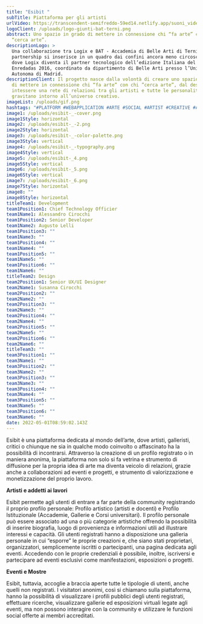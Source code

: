 ```yaml
---
title: "Esibit "
subTitle: Piattaforma per gli artisti
urlVideo: https://transcendent-semifreddo-59ed14.netlify.app/suoni_video.mp4
logoClient: /uploads/logo-giunti-bat-terni.png
abstract: Uno spazio in grado di mettere in connessione chi “fa arte” con chi
  “cerca arte”.
descriptionLogo: >
  Una collaborazione tra Logix e BAT - Accademia di Belle Arti di Terni. La
  partnership si inserisce in un quadro dai confini ancora meno circoscritti,
  dove Logix diventa il partner tecnologico dell’edizione Italiana del progetto
  Enredadas 2016, coordinato da dipartimento di Belle Arti presso l’Università
  Autonoma di Madrid.
descriptionClient: Il progetto nasce dalla volontà di creare uno spazio in grado
  di mettere in connessione chi “fa arte” con chi ”cerca arte”, dal desiderio di
  intessere una rete di relazioni tra gli artisti e tutte le personalità che
  gravitano intorno all’universo creativo.
imageList: /uploads/gif.png
hashtags: "#PLATFORM #WEBAPPLICATION #ARTE #SOCIAL #ARTIST #CREATIVE #ARTCOMMUNITY"
image1: /uploads/esibit-_-cover.png
image1Style: horizontal
image2: /uploads/esibit-_-2.png
image2Style: horizontal
image3: /uploads/esibit-_-color-palette.png
image3Style: vertical
image4: /uploads/esibit-_-typography.png
image4Style: vertical
image5: /uploads/esibit-_4.png
image5Style: vertical
image6: /uploads/esibit-_5.png
image6Style: vertical
image7: /uploads/esibit-_6.png
image7Style: horizontal
image8: ""
image8Style: horizontal
titleTeam1: Development
team1Position1: Chief Technology Officier
team1Name1: Alessandro Cirocchi
team1Position2: Senior Developer
team1Name2: Augusto Lelli
team1Position3: ""
team1Name3: ""
team1Position4: ""
team1Name4: ""
team1Position5: ""
team1Name5: ""
team1Position6: ""
team1Name6: ""
titleTeam2: Design
team2Position1: Senior UX/UI Designer
team2Name1: Susanna Cirocchi
team2Position2: ""
team2Name2: ""
team2Position3: ""
team2Name3: ""
team2Position4: ""
team2Name4: ""
team2Position5: ""
team2Name5: ""
team2Position6: ""
team2Name6: ""
titleTeam3: ""
team3Position1: ""
team3Name1: ""
team3Position2: ""
team3Name2: ""
team3Position3: ""
team3Name3: ""
team3Position4: ""
team3Name4: ""
team3Position5: ""
team3Name5: ""
team3Position6: ""
team3Name6: ""
date: 2022-05-01T08:59:02.143Z
---
```

Esibit è una piattaforma dedicata al mondo dell’arte, dove artisti, galleristi, critici o chiunque ne sia in qualche modo coinvolto o affascinato ha la possibilità di incontrarsi. Attraverso la creazione di un profilo registrato o in maniera anonima, la piattaforma non solo si fa vetrina e strumento di diffusione per la propria idea di arte ma diventa veicolo di relazioni, grazie anche a collaborazioni ad eventi e progetti, e strumento di valorizzazione e monetizzazione del proprio lavoro.

**Artisti e addetti ai lavori**

Esibit permette agli utenti di entrare a far parte della community registrando il proprio profilo personale: Profilo artistico (artisti e docenti) e Profilo Istituzionale (Accademie, Gallerie e Corsi universitari). Il profilo personale può essere associato ad una o più categorie artistiche offrendo la possibilità di inserire biografia, luogo di provenienza e informazioni utili ad illustrare interessi e capacità. Gli utenti registrati hanno a disposizione una galleria personale in cui “esporre” le proprie creazioni e, che siano stati proprietari, organizzatori, semplicemente iscritti o partecipanti, una pagina dedicata agli eventi. Accedendo con le proprie credenziali è possibile, inoltre, iscriversi e partecipare ad eventi esclusivi come manifestazioni, esposizioni o progetti.

**Eventi e Mostre**

Esibit, tuttavia, accoglie a braccia aperte tutte le tipologie di utenti, anche quelli non registrati. I visitatori anonimi, così si chiamano sulla piattaforma, hanno la possibilità di visualizzare i profili pubblici degli utenti registrati, effettuare ricerche, visualizzare gallerie ed esposizioni virtuali legate agli eventi, ma non possono interagire con la community e utilizzare le funzioni social offerte ai membri accreditati.